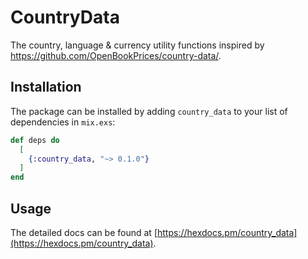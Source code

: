 # CountryData

The country, language & currency utility functions inspired by https://github.com/OpenBookPrices/country-data/.

## Installation

The package can be installed by adding `country_data` to your list of dependencies in `mix.exs`:

```elixir
def deps do
  [
    {:country_data, "~> 0.1.0"}
  ]
end
```

## Usage

The detailed docs can be found at [https://hexdocs.pm/country_data](https://hexdocs.pm/country_data).
